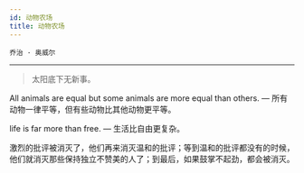 ```yaml
---
id: 动物农场
title: 动物农场
---
```


`乔治 · 奥威尔`

---

> 太阳底下无新事。

All animals are equal but some animals are more equal than others. — 所有动物一律平等，但有些动物比其他动物更平等。

life is far more than free. — 生活比自由更复杂。

激烈的批评被消灭了，他们再来消灭温和的批评；等到温和的批评都没有的时候，他们就消灭那些保持独立不赞美的人了；到最后，如果鼓掌不起劲，都会被消灭。
